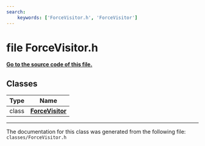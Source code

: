 ```yaml
---
search:
    keywords: ['ForceVisitor.h', 'ForceVisitor']
---
```


# file ForceVisitor.h

**[Go to the source code of this file.](_force_visitor_8h_source.md)**
## Classes

|Type|Name|
|-----|-----|
|class|[**ForceVisitor**](class_force_visitor.md)|




----------------------------------------
The documentation for this class was generated from the following file: `classes/ForceVisitor.h`
